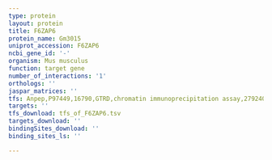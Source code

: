 ```yaml
---
type: protein
layout: protein
title: F6ZAP6
protein_name: Gm3015
uniprot_accession: F6ZAP6
ncbi_gene_id: '-'
organism: Mus musculus
function: target gene
number_of_interactions: '1'
orthologs: ''
jaspar_matrices: ''
tfs: Anpep,P97449,16790,GTRD,chromatin immunoprecipitation assay,27924024%5Buid%5D,No
targets: ''
tfs_download: tfs_of_F6ZAP6.tsv
targets_download: ''
bindingSites_download: ''
binding_sites_ls: ''

---
```

